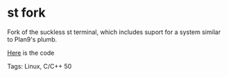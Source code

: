 # st fork

Fork of the suckless st terminal,
which includes suport for a system similar to Plan9's plumb.

[Here](https://github.com/hhhhhhhhhn/st) is the code

Tags: Linux, C/C++
50
